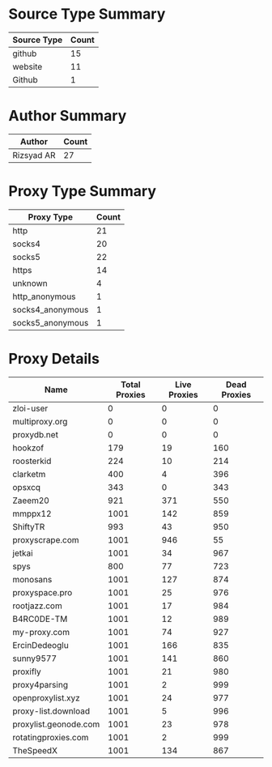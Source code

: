 # Source Type Summary

| Source Type | Count |
|-------------|-------|
| github | 15 |
| website | 11 |
| Github | 1 |


# Author Summary

| Author | Count |
|--------|-------|
| Rizsyad AR | 27 |


# Proxy Type Summary

| Proxy Type | Count |
|------------|-------|
| http | 21 |
| socks4 | 20 |
| socks5 | 22 |
| https | 14 |
| unknown | 4 |
| http_anonymous | 1 |
| socks4_anonymous | 1 |
| socks5_anonymous | 1 |


# Proxy Details

| Name | Total Proxies | Live Proxies | Dead Proxies |
|------|---------------|--------------|---------------|
| zloi-user | 0 | 0 | 0 |
| multiproxy.org | 0 | 0 | 0 |
| proxydb.net | 0 | 0 | 0 |
| hookzof | 179 | 19 | 160 |
| roosterkid | 224 | 10 | 214 |
| clarketm | 400 | 4 | 396 |
| opsxcq | 343 | 0 | 343 |
| Zaeem20 | 921 | 371 | 550 |
| mmppx12 | 1001 | 142 | 859 |
| ShiftyTR | 993 | 43 | 950 |
| proxyscrape.com | 1001 | 946 | 55 |
| jetkai | 1001 | 34 | 967 |
| spys | 800 | 77 | 723 |
| monosans | 1001 | 127 | 874 |
| proxyspace.pro | 1001 | 25 | 976 |
| rootjazz.com | 1001 | 17 | 984 |
| B4RC0DE-TM | 1001 | 12 | 989 |
| my-proxy.com | 1001 | 74 | 927 |
| ErcinDedeoglu | 1001 | 166 | 835 |
| sunny9577 | 1001 | 141 | 860 |
| proxifly | 1001 | 21 | 980 |
| proxy4parsing | 1001 | 2 | 999 |
| openproxylist.xyz | 1001 | 24 | 977 |
| proxy-list.download | 1001 | 5 | 996 |
| proxylist.geonode.com | 1001 | 23 | 978 |
| rotatingproxies.com | 1001 | 2 | 999 |
| TheSpeedX | 1001 | 134 | 867 |
